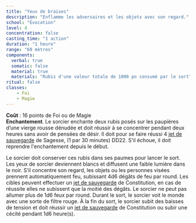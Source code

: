 ```yaml
---
title: "Yeux de braises"
description: "Enflamme les adversaires et les objets avec son regard."
school: "Évocation"
level: 4
concentration: false
casting_time: "1 action"
duration: "1 heure"
range: "60 mètres"
components:
  verbal: true
  somatic: false
  material: true
  materials: "Rubis d'une valeur totale de 1000 po consumé par le sort"
ritual: false
classes:
    - Foi
    - Magie
---
```

**Coût** : 16 points de Foi ou de Magie  
**Enchantement**. Le sorcier enchante deux rubis posés sur les paupières d’une vierge rousse dénudée et doit réussir à se concentrer pendant deux heures sans avoir de pensées de désir. Il doit pour se faire réussi 4 [jet de sauvegarde](/utiliser-les-caracteristiques/#jets-de-sauvegarde) de Sagesse, (1 par 30 minutes) DD22. S'il échoue, il doit reprendre l'enchantement depuis le début.    

Le sorcier doit conserver ces rubis dans ses paumes pour lancer le sort. Les yeux de sorcier deviennent blancs et diffusent une faible lumière dans le noir. S’il concentre son regard, les objets ou les personnes visées prennent automatiquement feu, subissant 4d6 dégâts de feu par round. Les cibles peuvent effectuer un [jet de sauvegarde](/utiliser-les-caracteristiques/#jets-de-sauvegarde) de Constitution, en cas de réussite elles ne subissent que la moitié des dégâts. Le sorcier ne peut pas allumer plus de 1d6 feux par round. Durant le sort, le sorcier voit le monde avec une sorte de filtre rouge. À la fin du sort, le sorcier subit des baisses de tension et doit réussir un [jet de sauvegarde](/utiliser-les-caracteristiques/#jets-de-sauvegarde) de Constitution ou subir une cécité pendant 1d6 heure(s).  
